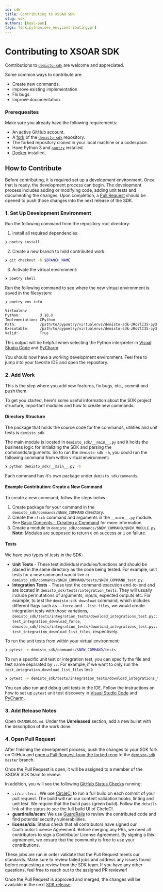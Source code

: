 ```yaml
---
id: sdk
title: Contributing to XSOAR SDK
slug: sdk
authors: [kgal-pan]
tags: [sdk,python,dev_env,contributing,pr]
---
```


# Contributing to XSOAR SDK

Contributions to [`demisto-sdk`](https://github.com/demisto/demisto-sdk) are welcome and appreciated. 

Some common ways to contribute are:

- Create new commands.
- Improve existing implementation.
- Fix bugs.
- Improve documentation. 

### Prerequesites

Make sure you already have the following requirements:

* An active GitHub account.
* A [fork](https://docs.github.com/en/get-started/quickstart/fork-a-repo) of the [`demisto-sdk`](https://github.com/demisto/demisto-sdk) repository. 
* The forked repository cloned in your local machine or a codespace.
* Have Python 3 and [`poetry`](https://python-poetry.org/docs/#installation) installed.
* [Docker](https://docs.docker.com/engine/install/) installed.

## How to Contribute

Before contributing, it is required set up a development environment. Once that is ready, the development process can begin. The development process includes adding or modifying code, adding unit tests and documenting the changes. Upon completion, a [Pull Request](https://docs.github.com/en/pull-requests/collaborating-with-pull-requests/proposing-changes-to-your-work-with-pull-requests/about-pull-requests) should be opened to push those changes into the next release of the SDK. 

### 1. Set Up Development Environment

Run the following command from the repository root directory:

1. Install all required dependencies:

```bash
❯ poetry install
```

2. Create a new branch to hold contributed work:

```bash
❯ git checkout -b $BRANCH_NAME
```

3. Activate the virtual environment:

```bash
❯ poetry shell 
```

Run the following command to see where the new virtual environment is saved in the filesystem:

```bash
❯ poetry env info

Virtualenv
Python:         3.10.8
Implementation: CPython
Path:           /path/to/pypoetry/virtualenvs/demisto-sdk-zRo7lI35-py3.10
Executable:     /path/to/pypoetry/virtualenvs/demisto-sdk-zRo7lI35-py3.10/bin/python
Valid:          True
```

This output will be helpful when selecting the Python interpreter in [Visual Studio Code](https://code.visualstudio.com/docs/python/environments) and [PyCharm](https://www.jetbrains.com/help/pycharm/configuring-python-interpreter.html#add-existing-interpreter).

You should now have a working development environment. Feel free to jump into your favorite IDE and open the repository.

### 2. Add Work

This is the step where you add new features, fix bugs, etc., commit and push them.

To get you started, here's some useful information about the SDK project structure, important modules and how to create new commands. 
#### Directory Structure

The package that holds the source code for the commands, utilities and unit tests is `demisto_sdk`.

The main module is located in `demisto_sdk/__main__.py` and it holds the business logic for initializing the SDK and parsing the commands/arguments. So to run the `demisto-sdk -h`, you could run the following command from within virtual environment:

```bash
❯ python demisto_sdk/__main__.py -h
```

Each command has it's own package under `demisto_sdk/commands`.

#### Example Contribution: Create a New Command

To create a new command, follow the steps below:

1. Create package for your command in the `demisto_sdk/commands/$NEW_COMMAND` directory.
2. Create the `click` command and arguments in the `__main__.py` module. See [Basic Concepts - Creating a Command](https://click.palletsprojects.com/en/8.1.x/quickstart/#basic-concepts-creating-a-command) for more information.
3. Create a module in `demisto_sdk/commands/$NEW_COMMAND/$NEW_MODULE.py`.
   **Note:** Modules are supposed to return `0` on success or `1` on failure. 


#### Tests

We have two types of tests in the SDK:

* **Unit Tests** - These test individual modules/functions and should be placed in the same directory as the code being tested. For example, unit tests for a new command would live in `demisto_sdk/commands/$NEW_COMMAND/tests/$NEW_COMMAND_test.py`.
* **Integration Tests** - These test the command execution end-to-end and are located in `demisto_sdk/tests/integration_tests`. They will usually include permutations of arguments, inputs, expected outputs etc.  For example, to test the `demisto-sdk download` command, which includes different flags such as `--force` and `--list-files`, we would create integration tests with those variations, `demisto_sdk/tests/integration_tests/download_integrations_test.py::test_integration_download_force`, `demisto_sdk/tests/integration_tests/download_integrations_test.py::test_integration_download_list_files`, respectively.

To run the unit tests from within your virtual environment:

```bash
❯ pytest -v demisto_sdk/commands/$NEW_COMMAND/tests
```

To run a specific unit test or integration test, you can specify the file and test name separated by `::`. For example, if we want to only run the `test_integration_download_list_files` test:
```bash
❯ pytest -v demisto_sdk/tests/integration_tests/download_integrations_test.py::test_integration_download_list_files
```

You can also run and debug unit tests in the IDE. Follow the instructions on how to set up `pytest` unit test discovery in [Visual Studio Code](https://code.visualstudio.com/docs/python/testing) and [PyCharm](https://www.jetbrains.com/help/pycharm/pytest.html#create-pytest-test).


### 3. Add Release Notes

Open `CHANGELOG.md`. Under the **Unreleased** section, add a new bullet with the description of the work done.

### 4. Open Pull Request

After finishing the development process, push the changes to your SDK fork on GitHub and [open a Pull Request from the forked repo](https://help.github.com/articles/creating-a-pull-request-from-a-fork/) to the [`demisto-sdk`](https://github.com/demisto/demisto-sdk) `master` branch.

Once the Pull Request is open, it will be assigned to a member of the XSOAR SDK team to review. 

In addition, you will see the following [GitHub Status Checks](https://help.github.com/en/github/collaborating-with-issues-and-pull-requests/about-status-checks) running:

* `ci/circleci` : We use [CircleCI](https://circleci.com/gh/demisto/demisto-sdk) to run a full build on each commit of your pull request. The build will run our content validation hooks, linting and unit test. We require that the build pass (green build). Follow the `details` link of the status to see the full build UI of CircleCI.
* **guardrails/scan**: We use [GuardRails](https://www.guardrails.io/) to review the contributed code and find potential security vulnerabilities.
* **license/cla**: Status check that all contributors have signed our Contributor License Agreement. Before merging any PRs, we need all contributors to sign a Contributor License Agreement. By signing a this agreement, we ensure that the community is free to use your contributions.

These jobs are run in order validate that the Pull Request meets our standards. Make sure to review failed jobs and address any issues found before requesting a review from the SDK team. If you have any other questions, feel free to reach out to the assigned PR reviewer!

Once the Pull Request is approved and merged, the changes will be available in the next [SDK release](https://github.com/demisto/demisto-sdk/releases/).
